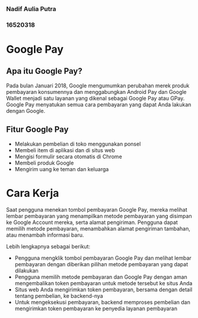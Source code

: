 ### Nadif Aulia Putra
### 16520318

# Google Pay

## Apa itu Google Pay?
Pada bulan Januari 2018, Google mengumumkan perubahan merek produk pembayaran konsumennya dan menggabungkan Android Pay dan Google Wallet menjadi satu layanan yang dikenal sebagai Google Pay atau GPay. Google Pay menyatukan semua cara pembayaran yang dapat Anda lakukan dengan Google.

## Fitur Google Pay
- Melakukan pembelian di toko menggunakan ponsel
- Membeli item di aplikasi dan di situs web
- Mengisi formulir secara otomatis di Chrome
- Membeli produk Google
- Mengirim uang ke teman dan keluarga

# Cara Kerja

Saat pengguna menekan tombol pembayaran Google Pay, mereka melihat lembar pembayaran yang menampilkan metode pembayaran yang disimpan ke Google Account mereka, serta alamat pengiriman. Pengguna dapat memilih metode pembayaran, menambahkan alamat pengiriman tambahan, atau menambah informasi baru.

Lebih lengkapnya sebagai berikut:
- Pengguna mengklik tombol pembayaran Google Pay dan melihat lembar pembayaran dengan diberikan pilihan metode pembayaran yang dapat dilakukan
- Pengguna memilih metode pembayaran dan Google Pay dengan aman mengembalikan token pembayaran untuk metode tersebut ke situs Anda
- Situs web Anda mengirimkan token pembayaran, bersama dengan detail tentang pembelian, ke backend-nya
- Untuk mengeksekusi pembayaran, backend memproses pembelian dan mengirimkan token pembayaran ke penyedia layanan pembayaran
